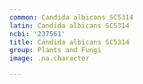 ```yaml
---
common: Candida albicans SC5314
latin: Candida albicans SC5314
ncbi: '237561'
title: Candida albicans SC5314
group: Plants and Fungi
image: .na.character

---
```

